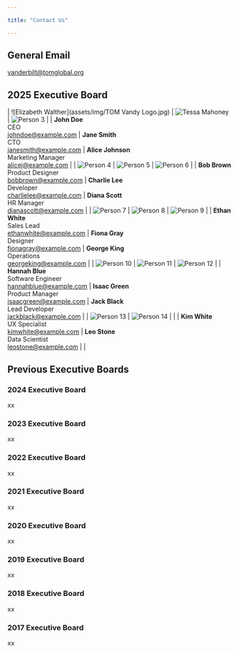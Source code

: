 ```yaml
---

title: "Contact Us"

---
```


## General Email
vanderbilt@tomglobal.org
## 2025 Executive Board


| ![Elizabeth Walther](assets/img/TOM Vandy Logo.jpg) | ![Tessa Mahoney](images/person2.jpg) | ![Person 3](images/person3.jpg) |
| **John Doe**<br>CEO<br>[johndoe@example.com](mailto:johndoe@example.com) | **Jane Smith**<br>CTO<br>[janesmith@example.com](mailto:janesmith@example.com) | **Alice Johnson**<br>Marketing Manager<br>[alicej@example.com](mailto:alicej@example.com) |
| ![Person 4](images/person4.jpg) | ![Person 5](images/person5.jpg) | ![Person 6](images/person6.jpg) |
| **Bob Brown**<br>Product Designer<br>[bobbrown@example.com](mailto:bobbrown@example.com) | **Charlie Lee**<br>Developer<br>[charlielee@example.com](mailto:charlielee@example.com) | **Diana Scott**<br>HR Manager<br>[dianascott@example.com](mailto:dianascott@example.com) |
| ![Person 7](images/person7.jpg) | ![Person 8](images/person8.jpg) | ![Person 9](images/person9.jpg) |
| **Ethan White**<br>Sales Lead<br>[ethanwhite@example.com](mailto:ethanwhite@example.com) | **Fiona Gray**<br>Designer<br>[fionagray@example.com](mailto:fionagray@example.com) | **George King**<br>Operations<br>[georgeking@example.com](mailto:georgeking@example.com) |
| ![Person 10](images/person10.jpg) | ![Person 11](images/person11.jpg) | ![Person 12](images/person12.jpg) |
| **Hannah Blue**<br>Software Engineer<br>[hannahblue@example.com](mailto:hannahblue@example.com) | **Isaac Green**<br>Product Manager<br>[isaacgreen@example.com](mailto:isaacgreen@example.com) | **Jack Black**<br>Lead Developer<br>[jackblack@example.com](mailto:jackblack@example.com) |
| ![Person 13](images/person13.jpg) | ![Person 14](images/person14.jpg) | |
| **Kim White**<br>UX Specialist<br>[kimwhite@example.com](mailto:kimwhite@example.com) | **Leo Stone**<br>Data Scientist<br>[leostone@example.com](mailto:leostone@example.com) | |


## Previous Executive Boards

### 2024 Executive Board

xx

### 2023 Executive Board 

xx

### 2022 Executive Board

xx

### 2021 Executive Board

xx

### 2020 Executive Board

xx

### 2019 Executive Board

xx

### 2018 Executive Board

xx

### 2017 Executive Board

xx
